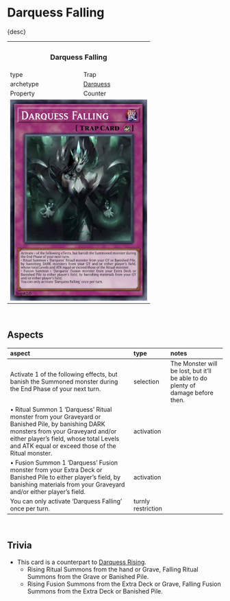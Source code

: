 # Darquess Falling

{desc}


<table>
  <tr>
    <th colspan="2"> <h3> Darquess Falling </h3> </th>
  </tr>
  <tr>
    <td> type </td>
    <td> Trap </td>
  </tr>
  <tr>
    <td> archetype </td>
    <td> <a href="../../../archetypes/Darquess.md">Darquess</a> </td>
  </tr>
  <tr>
    <td> Property </td>
    <td> Counter </td>
  </tr>
  <tr>
    <td colspan="2"> <img src="../../../.assets/cards/traps/Darquess Falling.png" width="320px"> </td>
  </tr>
</table>


<br>


## Aspects

| aspect | type | notes |
| :----- | :--- | :---- |
| Activate 1 of the following effects, but banish the Summoned monster during the End Phase of your next turn. | selection | The Monster will be lost, but it’ll be able to do plenty of damage before then. |
| • Ritual Summon 1 ‘Darquess’ Ritual monster from your Graveyard or Banished Pile, by banishing DARK monsters from your Graveyard and/or either player’s field, whose total Levels and ATK equal or exceed those of the Ritual monster. | activation | |
| • Fusion Summon 1 ‘Darquess’ Fusion monster from your Extra Deck or Banished Pile to either player’s field, by banishing materials from your Graveyard and/or either player’s field. | activation | |
| You can only activate ‘Darquess Falling’ once per turn. | turnly restriction | |


<br>


## Trivia

- This card is a counterpart to [Darquess Rising](../spells/Darquess%20Rising.md).
  - Rising Ritual Summons from the hand or Grave, Falling Ritual Summons from the Grave or Banished Pile.
  - Rising Fusion Summons from the Extra Deck or Grave, Falling Fusion Summons from the Extra Deck or Banished Pile.
